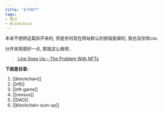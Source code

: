 ```yaml
---
title: "关于NFT"
tags:
- 笔记
- Blockchain
---
```


本来不想把这篇拆开来的, 但是奈何现在网站默认的排版挺屎的, 我也没空改css.

分开来观感好一点, 那就这么做吧..

>  [Line Goes Up – The Problem With NFTs](https://youtu.be/YQ_xWvX1n9g)


**下面是目录:**

1. [[blockchain]]
3. [[nft]]
4. [[nft-game]]
5. [[census]]
6. [[DAO]]
7. [[blockchain-sum-up]]


